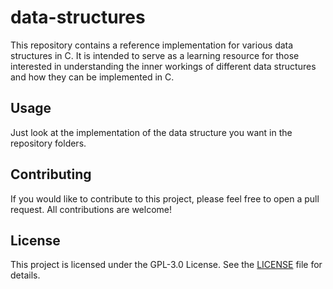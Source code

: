 # data-structures

This repository contains a reference implementation for various data structures in C. It is intended to serve as a learning resource for those interested in understanding the inner workings of different data structures and how they can be implemented in C.

## Usage

Just look at the implementation of the data structure you want in the repository folders.

## Contributing

If you would like to contribute to this project, please feel free to open a pull request. All contributions are welcome!

## License

This project is licensed under the GPL-3.0 License. See the [LICENSE](https://github.com/olooeez/data-structures/blob/main/LICENSE) file for details.

